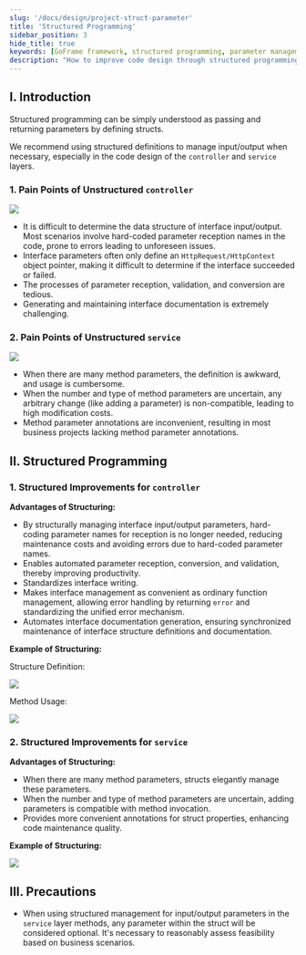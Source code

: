 ```yaml
---
slug: '/docs/design/project-struct-parameter'
title: 'Structured Programming'
sidebar_position: 3
hide_title: true
keywords: [GoFrame framework, structured programming, parameter management, code design, interface optimization, automated documentation generation, code maintenance, parameter validation, productivity improvement, error mechanism]
description: "How to improve code design through structured programming in the GoFrame framework, detailed analysis of unstructured problems encountered in the controller and service layers, and provides the advantages and examples of using structs to manage parameters. By structurally managing interface input and output, it simplifies parameter reception, validation, and conversion processes, boosts productivity, reduces maintenance costs, and facilitates easier interface documentation generation and standardized error handling mechanisms."
---
```


## I. Introduction

Structured programming can be simply understood as passing and returning parameters by defining structs.

We recommend using structured definitions to manage input/output when necessary, especially in the code design of the `controller` and `service` layers.

### 1. Pain Points of Unstructured `controller`

![](/markdown/e76d9687eb2d840494ce98a644e05d95.png)

- It is difficult to determine the data structure of interface input/output. Most scenarios involve hard-coded parameter reception names in the code, prone to errors leading to unforeseen issues.
- Interface parameters often only define an `HttpRequest/HttpContext` object pointer, making it difficult to determine if the interface succeeded or failed.
- The processes of parameter reception, validation, and conversion are tedious.
- Generating and maintaining interface documentation is extremely challenging.

### 2. Pain Points of Unstructured `service`

![](/markdown/f8434f1243e4d9dace23021f0f2132a4.png)

- When there are many method parameters, the definition is awkward, and usage is cumbersome.
- When the number and type of method parameters are uncertain, any arbitrary change (like adding a parameter) is non-compatible, leading to high modification costs.
- Method parameter annotations are inconvenient, resulting in most business projects lacking method parameter annotations.

## II. Structured Programming

### 1. Structured Improvements for `controller`

**Advantages of Structuring:**

- By structurally managing interface input/output parameters, hard-coding parameter names for reception is no longer needed, reducing maintenance costs and avoiding errors due to hard-coded parameter names.
- Enables automated parameter reception, conversion, and validation, thereby improving productivity.
- Standardizes interface writing.
- Makes interface management as convenient as ordinary function management, allowing error handling by returning `error` and standardizing the unified error mechanism.
- Automates interface documentation generation, ensuring synchronized maintenance of interface structure definitions and documentation.

**Example of Structuring:**

Structure Definition:

![](/markdown/686ee75e775a1076387154615c40e868.png)

Method Usage:

![](/markdown/6f0cd9333bb1c514a1047c0e17024997.png)

### 2. Structured Improvements for `service`

**Advantages of Structuring:**

- When there are many method parameters, structs elegantly manage these parameters.
- When the number and type of method parameters are uncertain, adding parameters is compatible with method invocation.
- Provides more convenient annotations for struct properties, enhancing code maintenance quality.

**Example of Structuring:**

![](/markdown/37a0eecf7f1c45bf99bdd98ec205eea0.png)

## III. Precautions

- When using structured management for input/output parameters in the `service` layer methods, any parameter within the struct will be considered optional. It's necessary to reasonably assess feasibility based on business scenarios.